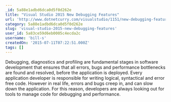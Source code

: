 ```yaml
---
_id: 5a88e1adbd6dca0d5f0d262e
title: "Visual Studio 2015 New Debugging Features"
url: 'http://www.dotnetcurry.com/visualstudio/1151/new-debugging-features-visual-studio-2015'
category: 5a88e1adbd6dca0d5f0d262e
slug: 'visual-studio-2015-new-debugging-features'
user_id: 5a83ce59d6eb0005c4ecda2c
username: 'bill-s'
createdOn: '2015-07-11T07:22:51.000Z'
tags: []
---
```


Debugging, diagnostics and profiling are fundamental stages in software development that ensures that all errors, bugs and performance bottlenecks are found and resolved, before the application is deployed. Every application developer is responsible for writing logical, syntactical and error free code. However in real life, errors and bugs creep in, and can slow down the application. For this reason, developers are always looking out for tools to manage code for debugging and performance.
